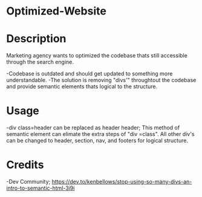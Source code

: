 # Optimized-Website
  
 # Description

Marketing agency wants to optimized the codebase thats still accessible through the search engine.
  
  -Codebase is outdated and should get updated to something more understandable.
  -The solution is removing "divs'" throughtout the codebase and provide semantic elements thats logical to the structure.
  
 # Usage
  
  -div class=header can be replaced as header header; This method of semantic element can elimate the extra steps of "div =class".
  All other div's can be changed to header, section, nav, and footers for logical structure.
  
 # Credits
  
  -Dev Community; https://dev.to/kenbellows/stop-using-so-many-divs-an-intro-to-semantic-html-3i9i
